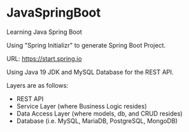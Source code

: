 # JavaSpringBoot
Learning Java Spring Boot

Using "Spring Initializr" to generate Spring Boot Project.

URL: https://start.spring.io

Using Java 19 JDK and MySQL Database for the REST API.

Layers are as follows:
- REST API
- Service Layer (where Business Logic resides)
- Data Access Layer (where models, db, and CRUD resides)
- Database (i.e. MySQL, MariaDB, PostgreSQL, MongoDB)





